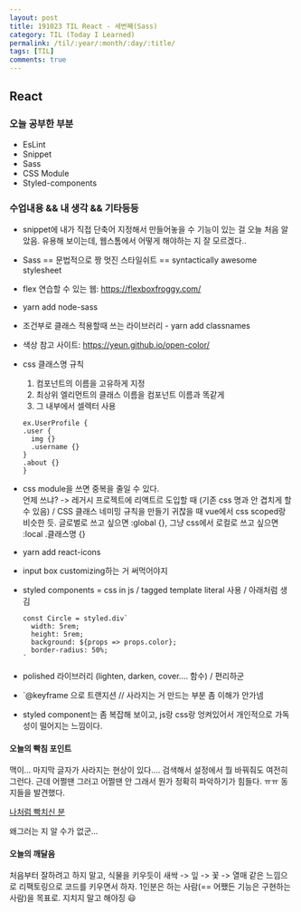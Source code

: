 ```yaml
---
layout: post
title: 191023 TIL React - 세번째(Sass)
category: TIL (Today I Learned)
permalink: /til/:year/:month/:day/:title/
tags: [TIL]
comments: true
---
```


## React ##

### **오늘 공부한 부분**

 - EsLint
 - Snippet
 - Sass
 - CSS Module
 - Styled-components
 
 ### **수업내용 && 내 생각 && 기타등등** 
 
- snippet에 내가 직접 단축어 지정해서 만들어놓을 수 기능이 있는 걸 오늘 처음 알았음. 유용해 보이는데, 웹스톰에서 어떻게 해야하는 지 잘 모르겠다..
- Sass == 문법적으로 짱 멋진 스타일쉬트 == syntactically awesome stylesheet
- flex 연습할 수 있는 웹: https://flexboxfroggy.com/
- yarn add node-sass
- 조건부로 클래스 적용할때 쓰는 라이브러리 - yarn add classnames
- 색상 참고 사이트: https://yeun.github.io/open-color/
- css 클래스명 규칙 
     1. 컴포넌트의 이름을 고유하게 지정 
     2. 최상위 엘리먼트의 클래스 이름을 컴포넌트 이름과 똑같게 
     3. 그 내부에서 셀렉터 사용
     ````  
    ex.UserProfile {
     .user { 
       img {}
       .username {}
     }
     .about {}
    }
  
- css module을 쓰면 중복을 줄일 수 있다.  
    언제 쓰냐? -> 레거시 프로젝트에 리액트르 도입할 때 (기존 css 명과 안 겹치게 할 수 있음) / CSS 클래스 네미밍 규칙을 만들기 귀찮을 때 
    vue에서 css scoped랑 비슷한 듯. 글로벌로 쓰고 싶으면 :global {}, 그냥 css에서 로컬로 쓰고 싶으면 :local .클래스명 {}

- yarn add react-icons
- input box customizing하는 거 써먹어야지
- styled components = css in js / tagged template literal 사용 / 아래처럼 생김

    ```
    const Circle = styled.div`
      width: 5rem;
      height: 5rem;
      background: ${props => props.color};
      border-radius: 50%;
    `
- polished  라이브러리 (lighten, darken, cover…. 함수) / 편리하군 
- `@keyframe 으로 트랜지션  // 사라지는 거 만드는 부분 좀 이해가 안가넴
- styled component는 좀 복잡해 보이고, js랑 css랑 엉켜있어서 개인적으로 가독성이 떨어지는 느낌이다. 



#### **오늘의 빡침 포인트**

맥이... 마지막 글자가 사라지는 현상이 있다....
검색해서 설정에서 뭘 바꿔줘도 여전히 그런다. 근데 어쩔땐 그러고 어쩔땐 안 그래서 뭔가 정확히 파악하기가 힘들다. ㅠㅠ 
동지들을 발견했다.  

[나처럼 빡치신 분](https://wanzargen.tistory.com/14)  

왜그러는 지 알 수가 없군...


#### **오늘의 깨달음**
처음부터 잘하려고 하지 말고, 식물을 키우듯이 새싹 -> 잎 -> 꽃 -> 열매 같은 느낌으로 리팩토링으로 코드를 키우면서 하자. 
1인분은 하는 사람(== 어쨌든 기능은 구현하는 사람)을 목표로. 지치지 말고 해야징 😃


